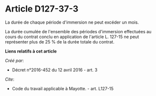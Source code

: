 # Article D127-37-3

La durée de chaque période d'immersion ne peut excéder un mois. 

La durée cumulée de l'ensemble des périodes d'immersion effectuées au cours du contrat conclu en application de l'article L.
127-15 ne peut représenter plus de 25 % de la durée totale du contrat.

**Liens relatifs à cet article**

_Créé par_:

  - Décret n°2016-452 du 12 avril 2016 - art. 3

_Cite_:

  - Code du travail applicable à Mayotte. - art. L127-15
